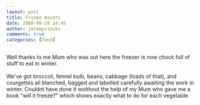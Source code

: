 ```yaml
---
layout: post
title: Frozen Assets
date: 2008-08-20 14:45
author: jeremystocks
comments: true
categories: [food]
---
```

Well thanks to me Mum who was out here the freezer is now chock full of stuff to eat in winter.<br /><br />We've got broccoli, fennel bulb, beans, cabbage (loads of that), and courgettes all blanched, bagged and labelled carefully awaiting the work in winter. Couldnt have done it woithout the help of my Mum who gave me a book "will it freeze?" which shows exactly what to do for each vegetable.

